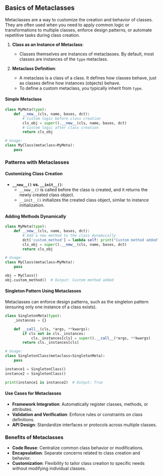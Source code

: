 ## Basics of Metaclasses

Metaclasses are a way to customize the creation and behavior of classes. They are often used when you need to apply common logic or transformations to multiple classes, enforce design patterns, or automate repetitive tasks during class creation.

1. **Class as an Instance of Metaclass**:

   - Classes themselves are instances of metaclasses. By default, most classes are instances of the `type` metaclass.

2. **Metaclass Definition**:
   - A metaclass is a class of a class. It defines how classes behave, just as classes define how instances (objects) behave.
   - To define a custom metaclass, you typically inherit from `type`.

#### Simple Metaclass

```python
class MyMeta(type):
    def __new__(cls, name, bases, dct):
        # Custom logic before class creation
        cls_obj = super().__new__(cls, name, bases, dct)
        # Custom logic after class creation
        return cls_obj

# Usage:
class MyClass(metaclass=MyMeta):
    pass
```

### Patterns with Metaclasses

#### Customizing Class Creation

- **`__new__()` vs. `__init__()`**:
  - `__new__()` is called before the class is created, and it returns the newly created class object.
  - `__init__()` initializes the created class object, similar to instance initialization.

#### Adding Methods Dynamically

```python
class MyMeta(type):
    def __new__(cls, name, bases, dct):
        # Add a new method to the class dynamically
        dct['custom_method'] = lambda self: print("Custom method added")
        cls_obj = super().__new__(cls, name, bases, dct)
        return cls_obj

# Usage:
class MyClass(metaclass=MyMeta):
    pass

obj = MyClass()
obj.custom_method()  # Output: Custom method added
```

#### Singleton Pattern Using Metaclasses

Metaclasses can enforce design patterns, such as the singleton pattern (ensuring only one instance of a class exists).

```python
class SingletonMeta(type):
    _instances = {}

    def __call__(cls, *args, **kwargs):
        if cls not in cls._instances:
            cls._instances[cls] = super().__call__(*args, **kwargs)
        return cls._instances[cls]

# Usage:
class SingletonClass(metaclass=SingletonMeta):
    pass

instance1 = SingletonClass()
instance2 = SingletonClass()

print(instance1 is instance2)  # Output: True
```

#### Use Cases for Metaclasses

- **Framework Integration**: Automatically register classes, methods, or attributes.
- **Validation and Verification**: Enforce rules or constraints on class definitions.
- **API Design**: Standardize interfaces or protocols across multiple classes.

### Benefits of Metaclasses

- **Code Reuse**: Centralize common class behavior or modifications.
- **Encapsulation**: Separate concerns related to class creation and behavior.
- **Customization**: Flexibility to tailor class creation to specific needs without modifying individual classes.
